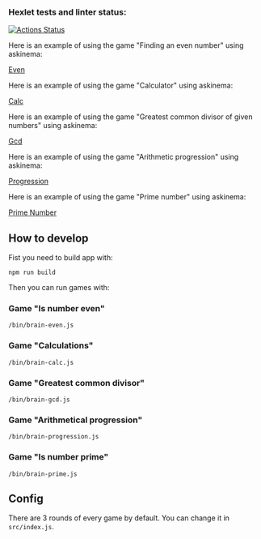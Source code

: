 ### Hexlet tests and linter status:
[![Actions Status](https://github.com/Labauri/frontend-project-44/actions/workflows/hexlet-check.yml/badge.svg)](https://github.com/Labauri/frontend-project-44/actions)

Here is an example of using the game "Finding an even number" using askinema:

[Even](https://asciinema.org/a/HjGQT9kGE1m5nNzqqGydrCjWz)

Here is an example of using the game "Calculator" using askinema:

[Calc](https://asciinema.org/a/EXVgRpz9J5mPU7b1Stlp5JzJj)

Here is an example of using the game "Greatest common divisor of given numbers" using askinema:

[Gcd](https://asciinema.org/a/754WLdfzC2d0lxsn3KwO9zvL0)

Here is an example of using the game "Arithmetic progression" using askinema:

[Progression](https://asciinema.org/a/FIRbY43SPG7QyBX7wydgNRbqe)

Here is an example of using the game "Prime number" using askinema:

[Prime Number](https://asciinema.org/a/B8qLrcrqHReS3tjnWYQL4AZN8)


## How to develop

Fist you need to build app with:
```
npm run build
```

Then you can run games with:

### Game "Is number even"
```
/bin/brain-even.js
```

### Game "Calculations"
```
/bin/brain-calc.js
```

### Game "Greatest common divisor"
```
/bin/brain-gcd.js
```

### Game "Arithmetical progression"
```
/bin/brain-progression.js
```

### Game "Is number prime"
```
/bin/brain-prime.js
```

## Config

There are 3 rounds of every game by default. You can change it in `src/index.js`. 
